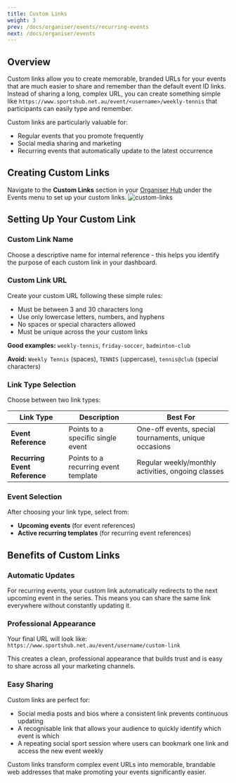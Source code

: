 ```yaml
---
title: Custom Links
weight: 3
prev: /docs/organiser/events/recurring-events
next: /docs/organiser/events
---
```


## Overview

Custom links allow you to create memorable, branded URLs for your events that are much easier to share and remember than the default event ID links. Instead of sharing a long, complex URL, you can create something simple like `https://www.sportshub.net.au/event/<username>/weekly-tennis` that participants can easily type and remember.

Custom links are particularly valuable for:

- Regular events that you promote frequently
- Social media sharing and marketing
- Recurring events that automatically update to the latest occurrence

## Creating Custom Links

Navigate to the **Custom Links** section in your [Organiser Hub](/organiser/event/custom-links) under the Events menu to set up your custom links.
![custom-links](/images/docs/organisers/events/custom-links.png)

## Setting Up Your Custom Link

### Custom Link Name

Choose a descriptive name for internal reference - this helps you identify the purpose of each custom link in your dashboard.

### Custom Link URL

Create your custom URL following these simple rules:

- Must be between 3 and 30 characters long
- Use only lowercase letters, numbers, and hyphens
- No spaces or special characters allowed
- Must be unique across the your custom links

**Good examples:** `weekly-tennis`, `friday-soccer`, `badminton-club`

**Avoid:** `Weekly Tennis` (spaces), `TENNIS` (uppercase), `tennis@club` (special characters)

### Link Type Selection

Choose between two link types:

| Link Type                     | Description                          | Best For                                              |
| ----------------------------- | ------------------------------------ | ----------------------------------------------------- |
| **Event Reference**           | Points to a specific single event    | One-off events, special tournaments, unique occasions |
| **Recurring Event Reference** | Points to a recurring event template | Regular weekly/monthly activities, ongoing classes    |

### Event Selection

After choosing your link type, select from:

- **Upcoming events** (for event references)
- **Active recurring templates** (for recurring event references)

## Benefits of Custom Links

### Automatic Updates

For recurring events, your custom link automatically redirects to the next upcoming event in the series. This means you can share the same link everywhere without constantly updating it.

### Professional Appearance

Your final URL will look like: `https://www.sportshub.net.au/event/username/custom-link`

This creates a clean, professional appearance that builds trust and is easy to share across all your marketing channels.

### Easy Sharing

Custom links are perfect for:

- Social media posts and bios where a consistent link prevents continuous updating
- A recognisable link that allows your audience to quickly identify which event is which
- A repeating social sport session where users can bookmark one link and access the new event weekly

Custom links transform complex event URLs into memorable, brandable web addresses that make promoting your events significantly easier.
